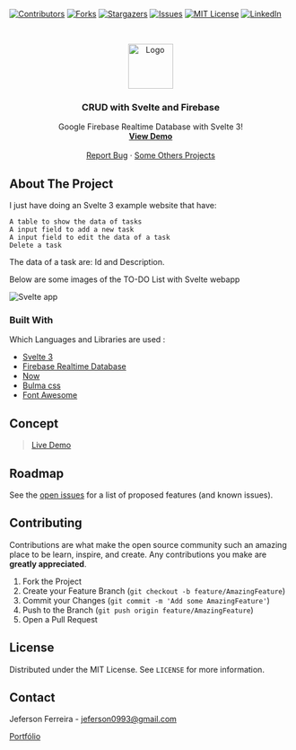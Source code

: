 [![Contributors][contributors-shield]][contributors-url]
[![Forks][forks-shield]][forks-url]
[![Stargazers][stars-shield]][stars-url]
[![Issues][issues-shield]][issues-url]
[![MIT License][license-shield]][license-url]
[![LinkedIn][linkedin-shield]][linkedin-url]


<br />
<p align="center">
  <a href="https://github.com/othneildrew/Best-README-Template">
    <a href="https://github.com/jeferson0993/wallet">
    <img src="https://user-images.githubusercontent.com/29678099/102724065-83263880-42eb-11eb-8625-37935126a86e.png" alt="Logo" width="80" height="80">
  </a>

  <h3 align="center">CRUD with Svelte and Firebase</h3>

  <p align="center">
    Google Firebase Realtime Database with Svelte 3!
    <br />
    <a href="https://crud-svelte-firebase.now.sh/"><strong>View Demo</strong></a>
    <br />
    <br />
    <a href="https://github.com/jeferson0993/crud-svelte-firebase/issues">Report Bug</a>
    ·
    <a href="http://www.jeferson.tk/">Some Others Projects</a>
  </p>
</p>

<!-- ABOUT THE PROJECT -->
## About The Project

 I just have doing an Svelte 3 example website that have:

    A table to show the data of tasks
    A input field to add a new task
    A input field to edit the data of a task
    Delete a task

The data of a task are: Id and Description.

Below are some images of the TO-DO List with Svelte webapp

![Svelte app](https://user-images.githubusercontent.com/29678099/72456552-a2dfe300-37a3-11ea-89f9-fdb2a43f57d2.png)

### Built With
Which Languages and Libraries are used :
* [Svelte 3](https://svelte.dev/)
* [Firebase Realtime Database](https://firebase.google.com/products/realtime-database/)
* [Now](https://zeit.co/now)
* [Bulma css](https://bulma.io/)
* [Font Awesome](https://fontawesome.com)

## Concept

> [Live Demo](https://crud-svelte-firebase.now.sh/)

<!-- ROADMAP -->
## Roadmap

See the [open issues](https://github.com/jeferson0993/crud-svelte-firebase/issues) for a list of proposed features (and known issues).



<!-- CONTRIBUTING -->
## Contributing

Contributions are what make the open source community such an amazing place to be learn, inspire, and create. Any contributions you make are **greatly appreciated**.

1. Fork the Project
2. Create your Feature Branch (`git checkout -b feature/AmazingFeature`)
3. Commit your Changes (`git commit -m 'Add some AmazingFeature'`)
4. Push to the Branch (`git push origin feature/AmazingFeature`)
5. Open a Pull Request



<!-- LICENSE -->
## License

Distributed under the MIT License. See `LICENSE` for more information.



<!-- CONTACT -->
## Contact

Jeferson Ferreira - jeferson0993@gmail.com

[Portfólio](http://www.jeferson.tk/)



<!-- MARKDOWN LINKS & IMAGES -->
<!-- https://www.markdownguide.org/basic-syntax/#reference-style-links -->
[contributors-shield]: https://img.shields.io/github/contributors/jeferson0993/crud-svelte-firebase.svg?style=flat-square
[contributors-url]: https://github.com/jeferson0993/crud-svelte-firebase/graphs/contributors
[forks-shield]: https://img.shields.io/github/forks/jeferson0993/crud-svelte-firebase.svg?style=flat-square
[forks-url]: https://github.com/jeferson0993/crud-svelte-firebase/network/members
[stars-shield]: https://img.shields.io/github/stars/jeferson0993/crud-svelte-firebase.svg?style=flat-square
[stars-url]: https://github.com/jeferson0993/crud-svelte-firebase/stargazers
[issues-shield]: https://img.shields.io/github/issues/jeferson0993/crud-svelte-firebase.svg?style=flat-square
[issues-url]: https://github.com/jeferson0993/crud-svelte-firebase/issues
[license-shield]: https://img.shields.io/github/license/jeferson0993/crud-svelte-firebase.svg?style=flat-square
[license-url]: https://github.com/jeferson0993/crud-svelte-firebase/blob/master/LICENSE
[linkedin-shield]: https://img.shields.io/badge/-LinkedIn-black.svg?style=flat-square&logo=linkedin&colorB=555
[linkedin-url]: https://www.linkedin.com/in/jeferson-ferreira-4a036b143/
[home-screenshot]: https://user-images.githubusercontent.com/29678099/71330655-f47eb000-250c-11ea-8f5c-3069b4c708f7.png
[add-screenshot]: https://user-images.githubusercontent.com/29678099/71330627-db75ff00-250c-11ea-8fe5-a2c1a02c1550.png

